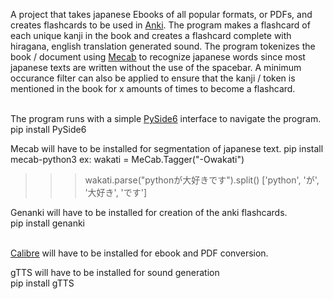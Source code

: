 

A project that takes japanese Ebooks of all popular formats, or PDFs, and creates flashcards to be used in [Anki](https://apps.ankiweb.net/). The program makes a flashcard of each unique kanji in the book and creates a flashcard complete with hiragana, english translation generated sound. The program tokenizes the book / document using [Mecab](https://en.wikipedia.org/wiki/MeCab) to recognize japanese words since most japanese texts are written without the use of the spacebar. A minimum occurance filter can also be applied to ensure that the kanji / token is mentioned in the book for x amounts of times to become a flashcard. 

\
The program runs with a simple [PySide6](https://pypi.org/project/PySide6/) interface to navigate the program. 
pip install PySide6

Mecab will have to be installed for segmentation of japanese text. 
pip install mecab-python3
ex:
wakati = MeCab.Tagger("-Owakati") 
>>> wakati.parse("pythonが大好きです").split()
['python', 'が', '大好き', 'です']

Genanki will have to be installed for creation of the anki flashcards. \
pip install genanki

\
[Calibre](https://calibre-ebook.com/download ) will have to be installed for ebook and PDF conversion.

gTTS will have to be installed for sound generation \
pip install gTTS





